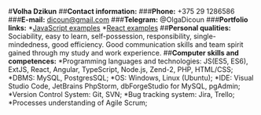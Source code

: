 #**Volha Dzikun**
##**Contact information:**
###**Phone:** +375 29 1286586
###**E-mail:** dicoun@gmail.com
###**Telegram:** @OlgaDicoun
###**Portfolio links:** 
*[JavaScript examples](https://github.com/dicoun/Homeworks) 
*[React examples](https://github.com/dicoun/FD3-Dicoun)
##**Personal qualities:** Sociability, easy to learn, self-possession, responsibility, single-mindedness, good efficiency. Good communication skills and team spirit gained through my study and work experience.
##**Computer skills and competences:**
*Programming languages and technologies: JS(ES5, ES6), ExtJS, React, Angular, TypeScript, Node.js, Zend-2, PHP, HTML/CSS;
*DBMS: MySQL, PostgresSQL;
*OS: Windows, Linux (Ubuntu);
*IDE: Visual Studio Code, JetBrains PhpStorm, dbForgeStudio for MySQL, pgAdmin;
*Version Control System: Git, SVN;
*Bug tracking system: Jira, Trello;
*Processes understanding of Agile Scrum;